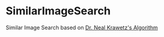 # SimilarImageSearch
Similar Image Search based on [Dr. Neal Krawetz's Algorithm](http://www.hackerfactor.com/blog/index.php?/archives/432-Looks-Like-It.html)
